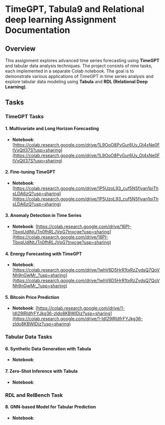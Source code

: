 # TimeGPT, Tabula9 and Relational deep learning Assignment Documentation


## Overview
This assignment explores advanced time series forecasting using **TimeGPT** and tabular data analysis techniques. The project consists of nine tasks, each implemented in a separate Colab notebook. The goal is to demonstrate various applications of TimeGPT in time series analysis and explore tabular data modeling using **Tabula** and **RDL (Relational Deep Learning)**.

## Tasks

### TimeGPT Tasks

#### 1. Multivariate and Long Horizon Forecasting
- **Notebook**: [https://colab.research.google.com/drive/1L9OoO8PvGur6Uy_Gt4xNe0FtVxQtI37S?usp=sharing](https://colab.research.google.com/drive/1L9OoO8PvGur6Uy_Gt4xNe0FtVxQtI37S?usp=sharing)

#### 2. Fine-tuning TimeGPT
- **Notebook**: [https://colab.research.google.com/drive/1P5UzoL93_cuf5N5fjvan1piThsLDA6zQ?usp=sharing](https://colab.research.google.com/drive/1P5UzoL93_cuf5N5fjvan1piThsLDA6zQ?usp=sharing)

#### 3. Anomaly Detection in Time Series
- **Notebook**: [https://colab.research.google.com/drive/16PI-TbxqUdlNtJTn0fhRLJVpG7tnxcge?usp=sharing](https://colab.research.google.com/drive/16PI-TbxqUdlNtJTn0fhRLJVpG7tnxcge?usp=sharing)

#### 4. Energy Forecasting with TimeGPT
- **Notebook**: [https://colab.research.google.com/drive/1whV6D5HrR1txRzZydsQ7QoVNh9nGwMr_?usp=sharing](https://colab.research.google.com/drive/1whV6D5HrR1txRzZydsQ7QoVNh9nGwMr_?usp=sharing)

#### 5. Bitcoin Price Prediction
- **Notebook**: [https://colab.research.google.com/drive/1-IdI29lRldfrFYJkg36-zldo8KBWlDiz?usp=sharing](https://colab.research.google.com/drive/1-IdI29lRldfrFYJkg36-zldo8KBWlDiz?usp=sharing)

### Tabular Data Tasks

#### 6. Synthetic Data Generation with Tabula
- **Notebook**: 

#### 7. Zero-Shot Inference with Tabula
- **Notebook**:

### RDL and RelBench Task

#### 8. GNN-based Model for Tabular Prediction
- **Notebook**: 

